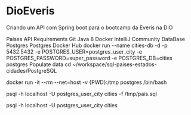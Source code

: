 # DioEveris
Criando um API com Spring boot para o bootcamp da Everis na DIO

Países API
Requirements
Git
Java 8
Docker
IntelliJ Community
DataBase
Postgres
Postgres Docker Hub
docker run --name cities-db -d -p 5432:5432 -e POSTGRES_USER=postgres_user_city -e POSTGRES_PASSWORD=super_password -e POSTGRES_DB=cities postgres
Populate
data
cd ~/workspace/sql-paises-estados-cidades/PostgreSQL

docker run -it --rm --net=host -v {PWD}:/tmp postgres /bin/bash

psql -h localhost -U postgres_user_city cities -f /tmp/pais.sql


psql -h localhost -U postgres_user_city cities
